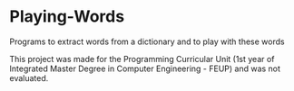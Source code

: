 # Playing-Words
Programs to extract words from a dictionary and to play with these words

This project was made for the Programming Curricular Unit (1st year of Integrated Master Degree in Computer Engineering - FEUP) and was not evaluated.
